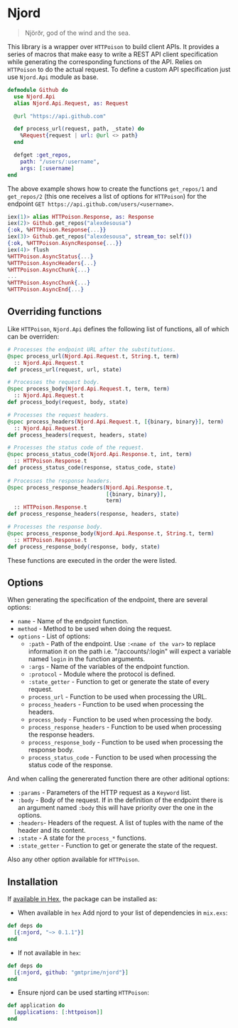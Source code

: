 # Njord

> Njörðr, god of the wind and the sea.

This library is a wrapper over `HTTPoison` to build client APIs. It provides a
series of macros that make easy to write a REST API client specification while
generating the corresponding functions of the API. Relies on `HTTPoison` to
do the actual request. To define a custom API specification just use
`Njord.Api` module as base.

```elixir
defmodule Github do
  use Njord.Api
  alias Njord.Api.Request, as: Request

  @url "https://api.github.com"

  def process_url(request, path, _state) do
    %Request{request | url: @url <> path}
  end

  defget :get_repos,
    path: "/users/:username",
    args: [:username]
end
```

The above example shows how to create the functions `get_repos/1` and
`get_repos/2` (this one receives a list of options for `HTTPoison`) for the
endpoint `GET https://api.github.com/users/<username>`.

```elixir
iex(1)> alias HTTPoison.Response, as: Response
iex(2)> Github.get_repos("alexdesousa")
{:ok, %HTTPoison.Response{...}}
iex(3)> Github.get_repos("alexdesousa", stream_to: self())
{:ok, %HTTPoison.AsyncResponse{...}}
iex(4)> flush
%HTTPoison.AsyncStatus{...}
%HTTPoison.AsyncHeaders{...}
%HTTPoison.AsyncChunk{...}
...
%HTTPoison.AsyncChunk{...}
%HTTPoison.AsyncEnd{...}
```

## Overriding functions

Like `HTTPoison`, `Njord.Api` defines the following list of functions, all of
which can be overriden:

```elixir
# Processes the endpoint URL after the substitutions.
@spec process_url(Njord.Api.Request.t, String.t, term)
  :: Njord.Api.Request.t
def process_url(request, url, state)

# Processes the request body.
@spec process_body(Njord.Api.Request.t, term, term)
  :: Njord.Api.Request.t
def process_body(request, body, state)

# Processes the request headers.
@spec process_headers(Njord.Api.Request.t, [{binary, binary}], term)
  :: Njord.Api.Request.t
def process_headers(request, headers, state)

# Processes the status code of the request.
@spec process_status_code(Njord.Api.Response.t, int, term)
  :: HTTPoison.Response.t
def process_status_code(response, status_code, state)
      
# Processes the response headers.
@spec process_response_headers(Njord.Api.Response.t,
                               [{binary, binary}],
                               term)
  :: HTTPoison.Response.t
def process_response_headers(response, headers, state)

# Processes the response body.
@spec process_response_body(Njord.Api.Response.t, String.t, term)
  :: HTTPoison.Response.t
def process_response_body(response, body, state)
```

These functions are executed in the order the were listed.

## Options

When generating the specification of the endpoint, there are several options:

  * `name` - Name of the endpoint function.
  * `method` - Method to be used when doing the request.
  * `options` - List of options:
    + `:path` - Path of the endpoint. Use `:<name of the var>` to replace
      information it on the path i.e. "/accounts/:login" will expect a
      variable named `login` in the function arguments.
    + `:args` - Name of the variables of the endpoint function.
    + `:protocol` - Module where the protocol is defined.
    + `:state_getter` - Function to get or generate the state of every request.
    + `process_url` - Function to be used when processing the URL.
    + `process_headers` - Function to be used when processing the headers.
    + `process_body` - Function to be used when processing the body.
    + `process_response_headers` - Function to be used when processing the
      response headers.
    + `process_response_body` - Function to be used when processing the
      response body.
    + `process_status_code` - Function to be used when processing the status
      code of the response.

And when calling the genererated function there are other aditional options:
  * `:params` - Parameters of the HTTP request as a `Keyword` list.
  * `:body` - Body of the request. If in the definition of the endpoint there
    is an argument named `:body` this will have priority over the one in the
    options.
  * `:headers`-  Headers of the request. A list of tuples with the name of
    the header and its content.
  * `:state` - A state for the `process_*` functions.
  * `:state_getter` - Function to get or generate the state of the request.
  
Also any other option available for `HTTPoison`.

## Installation

If [available in Hex](https://hex.pm/docs/publish), the package can be installed as:

  * When available in `hex` Add njord to your list of dependencies in `mix.exs`:

  ```elixir
  def deps do
    [{:njord, "~> 0.1.1"}]
  end
  ```

  * If not available in `hex`:
      
  ```elixir
  def deps do
    [{:njord, github: "gmtprime/njord"}]
  end
  ```

  * Ensure njord can be used starting `HTTPoison`:

  ```elixir
  def application do
    [applications: [:httpoison]]
  end
  ```

